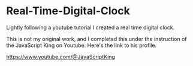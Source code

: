 # Real-Time-Digital-Clock
Lightly following a youtube tutorial I created a real time digital clock.

This is not my original work, and I completed this under the instruction of the JavaScript King on Youtube. Here's the link to his profile. 

https://www.youtube.com/@JavaScriptKing

